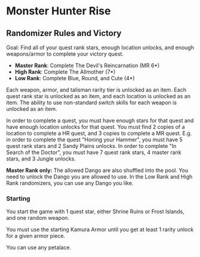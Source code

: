 # Monster Hunter Rise

## Randomizer Rules and Victory

Goal: Find all of your quest rank stars, enough location unlocks, and enough weapons/armor to complete your victory quest.
- **Master Rank**: Complete The Devil's Reincarnation (MR 6*)
- **High Rank**: Complete The Allmother (7*)
- **Low Rank**: Complete Blue, Round, and Cute (4*)

Each weapon, armor, and talisman rarity tier is unlocked as an item. Each quest rank star is unlocked as an item, and each location is unlocked as an item. The ability to use non-standard switch skills for each weapon is unlocked as an item.

In order to complete a quest, you must have enough stars for that quest and have enough location unlocks for that quest. You must find 2 copies of a location to complete a HR quest, and 3 copies to complete a MR quest. E.g. in order to complete the quest "Honing your Hammer", you must have 5 quest rank stars and 2 Sandy Plains unlocks. In order to complete "In Search of the Doctor", you must have 7 quest rank stars, 4 master rank stars, and 3 Jungle unlocks. 

**Master Rank only:** The allowed Dango are also shuffled into the pool. You need to unlock the Dango you are allowed to use. In the Low Rank and High Rank randomizers, you can use any Dango you like.

### Starting

You start the game with 1 quest star, either Shrine Ruins or Frost Islands, and one random weapon.

You must use the starting Kamura Armor until you get at least 1 rarity unlock for a given armor piece.

You can use any petalace.

